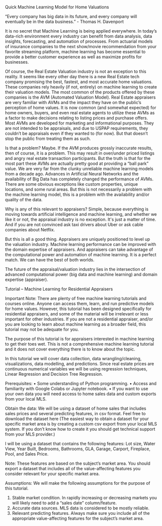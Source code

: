 Quick Machine Learning Model for Home Valuations

“Every company has big data in its future, and every company will eventually be in the data business.” - Thomas H. Davenport

It is no secret that Machine Learning is being applied everywhere. In today’s data-rich environment every industry can benefit from data analysis, data insights, forecasting, and automation of processes.
From actuarial models of insurance companies to the next show/movie recommendation from your favorite streaming platform, machine learning has become essential to provide a better customer experience as well as maximize profits for businesses.

Of course, the Real Estate Valuation industry is not an exception to this reality. It seems like every other day there is a new Real Estate tech company promising the best, fastest, and most accurate home valuations. These companies rely heavily (if not, entirely) on machine learning to create their valuation models. The most common of the products offered by these companies is the AVM (Automated Valuation Model). 
Real Estate appraisers are very familiar with AVMs and the impact they have on the public’s perception of home values. 
It is now common (and somewhat expected) for home owners, buyers, and even real estate agents to utilize these AVMs as a factor to make decisions relating to listing prices and purchase offers.
Most AVMs are developed for marketing and informational purposes. They are not intended to be appraisals, and due to USPAP requirements, they couldn’t be appraisals even if they wanted to (for now).
But that doesn’t stop the public from treating them as such.

Is that a problem? Maybe. If the AVM produces grossly inaccurate results, then of course, it is a problem. This may result in over/under priced listings and angry real estate transaction participants. But the truth is that for the most part these AVMs are actually pretty good at providing a “ball park” value. We are very far from the clunky unreliable machine learning models from a decade ago. Advances in Artificial Neural Networks and the availability of Big Data has completely changed the performance of AVMs. There are some obvious exceptions like custom properties, unique locations, and some rural areas. But this is not necessarily a problem with the machine learning model, this is a problem with the availability and/or quality of the data.

Why is any of this relevant to appraisers? Simple, because everything is moving towards artificial intelligence and machine learning, and whether we like it or not, the appraisal industry is no exception. It's just a matter of time. And if you are not convinced ask taxi drivers about Uber or ask cable companies about Netflix.

But this is all a good thing. Appraisers are uniquely positioned to level up the valuation industry. Machine learning performance can be improved with the domain expertise of appraisers. And appraisers can take advantage of the computational power and automation of machine learning. It is a perfect match. We can have the best of both worlds.

The future of the appraisal/valuation industry lies in the intersection of advanced computational power (big data and machine learning) and domain expertise (appraiser).

Tutorial – Machine Learning for Residential Appraisers

Important Note: There are plenty of free machine learning tutorials and courses online. Anyone can access them, learn, and run predictive models for home values. However, this tutorial has been designed specifically for residential appraisers, and some of the material will be irrelevant or less important for other industries. If you are not a residential appraiser, and/or you are looking to learn about machine learning as a broader field, this tutorial may not be adequate for you.

The purpose of this tutorial is for appraisers interested in machine learning to get their toes wet. This is not a comprehensive machine learning tutorial and it does not cover everything there is to know about the topic. 

In this tutorial we will cover data collection, data wrangling/cleaning, visualizations, data modelling, and predictions. Since real estate prices are continuous numerical variables we will be using regression techniques, Linear Regression and Decision Tree Regression.

Prerequisites:
•	Some understanding of Python programming.
•	Access and familiarity with Google Colabs or Jupyter notebook.
•	If you want to use your own data you will need access to home sales data and custom exports from your local MLS.

Obtain the data:
We will be using a dataset of home sales that includes sales prices and several predicting features, in csv format.
Feel free to download the dataset here
(The easiest way to obtain a dataset for your specific market area is by creating a custom csv export from your local MLS system. If you don’t know how to create it you should get technical support from your MLS provider.)

I will be using a dataset that contains the following features:
Lot size, Water View, Year Built, Bedrooms, Bathrooms, GLA, Garage, Carport, Fireplace, Pool, and Sales Price.

Note: These features are based on the subject’s market area. You should export a dataset that includes all of the value-affecting features you consider relevant for your specific market area. 

Assumptions:
We will make the following assumptions for the purpose of this tutorial. 
1)	Stable market condition. In rapidly increasing or decreasing markets you will likely need to add a “sales date” column/feature.
2)	Accurate data sources. MLS data is considered to be mostly reliable.
3)	Relevant predicting features. Always make sure you include all of the appropriate value-affecting features for the subject’s market area.
